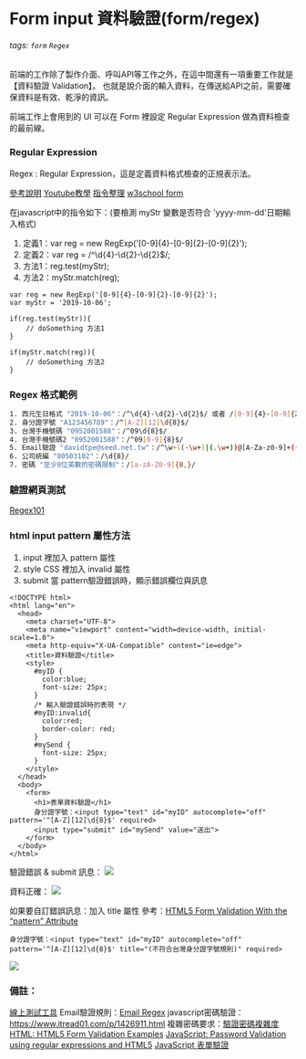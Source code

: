 # Form input 資料驗證(form/regex)
###### tags: `form` `Regex`

前端的工作除了製作介面、呼叫API等工作之外，在這中間還有一項重要工作就是【資料驗證 Validation】。
也就是說介面的輸入資料，在傳送給API之前，需要確保資料是有效、乾淨的資訊。

前端工作上會用到的 UI 可以在 Form 裡設定 Regular Expression 做為資料檢查的最前線。

### Regular Expression
Regex : Regular Expression，這是定義資料格式檢查的正規表示法。

[參考說明](https://larry850806.github.io/2016/06/23/regex/)
[Youtube教學](https://www.youtube.com/watch?v=rPNGB0ZLvdw)
[指令整理](https://docs.google.com/document/d/1bUq0Jb1mLM7zmcVjDyLIX6UTLWGbKp-d99-w4rMrjvg/edit)
[w3school form](https://www.w3schools.com/html/html_forms.asp)

在javascript中的指令如下：(要檢測 myStr 變數是否符合 'yyyy-mm-dd'日期輸入格式)
1. 定義1：var reg = new RegExp('[0-9]{4}-[0-9]{2}-[0-9]{2}');
2. 定義2：var reg = /^\d{4}-\d{2}-\d{2}$/;
3. 方法1：reg.test(myStr);
4. 方法2：myStr.match(reg);

```javascript=
var reg = new RegExp('[0-9]{4}-[0-9]{2}-[0-9]{2}');
var myStr = '2019-10-06';

if(reg.test(myStr)){
    // doSomething 方法1
}

if(myStr.match(reg)){
    // doSomething 方法2
}
```
### Regex 格式範例

```bash
1. 西元生日格式 "2019-10-06"：/^\d{4}-\d{2}-\d{2}$/ 或者 /[0-9]{4}-[0-9]{2}-[0-9]{2}/
2. 身分證字號 "A123456789"：/^[A-Z][12]\d{8}$/
3. 台灣手機號碼 "0952001588"：/^09\d{8}$/
4. 台灣手機號碼2 "0952001588"：/^09[0-9]{8}$/
5. Email驗證 "davidtpe@seed.net.tw"：/^\w+((-\w+)|(.\w+))@[A-Za-z0-9]+((.|-)[A-Za-z0-9]+).[A-Za-z]+$/
6. 公司統編 "80503102"：/\d{8}/
7. 密碼 "至少8位英數的密碼限制"：/[a-zA-Z0-9]{8,}/
```

### 驗證網頁測試
[Regex101](https://regex101.com/)

### html input pattern 屬性方法
1. input 裡加入 pattern 屬性
2. style CSS 裡加入 invalid 屬性
3. submit 當 pattern驗證錯誤時，顯示錯誤欄位與訊息
```htmlmixed=
<!DOCTYPE html>
<html lang="en">
  <head>
    <meta charset="UTF-8">
    <meta name="viewport" content="width=device-width, initial-scale=1.0">
    <meta http-equiv="X-UA-Compatible" content="ie=edge">
    <title>資料驗證</title>
    <style>
      #myID {
        color:blue;
        font-size: 25px;
      }
      /* 輸入驗證錯誤時的表現 */
      #myID:invalid{
        color:red;
        border-color: red;
      }
      #mySend {
        font-size: 25px;
      }
    </style>
  </head>
  <body>
    <form>
      <h1>表單資料驗證</h1>
      身分證字號：<input type="text" id="myID" autocomplete="off" pattern='^[A-Z][12]\d{8}$' required>
      <input type="submit" id="mySend" value="送出">
    </form>
  </body>
</html>
```
驗證錯誤 & submit 訊息：
![](https://i.imgur.com/Kt9qCfZ.png)

資料正確：
![](https://i.imgur.com/6ktHb7Q.png)


如果要自訂錯誤訊息：加入 title 屬性
參考：[HTML5 Form Validation With the “pattern” Attribute](https://webdesign.tutsplus.com/tutorials/html5-form-validation-with-the-pattern-attribute--cms-25145)

```htmlmixed=
身分證字號：<input type="text" id="myID" autocomplete="off" pattern='^[A-Z][12]\d{8}$' title="(不符合台灣身分證字號規則)" required>
```
![](https://i.imgur.com/q0D1ncL.png)


### 備註：

[線上測試工具](https://regex101.com/tests)
Email驗證規則：[Email Regex](https://ithelp.ithome.com.tw/articles/10094951)
javascript密碼驗證：https://www.itread01.com/p/1426911.html
複雜密碼要求：[驗證密碼複雜度](https://blog.miniasp.com/post/2010/03/07/JavaScript-Regular-Expression-Positive-Lookahead-Trap)
[HTML: HTML5 Form Validation Examples](https://www.the-art-of-web.com/html/html5-form-validation/)
[JavaScript: Password Validation using regular expressions and HTML5](https://www.the-art-of-web.com/javascript/validate-password/)
[JavaScript 表單驗證](https://docs.google.com/document/d/1mSxRmAUx-rm0wJ9MtkISwTemZmilFguXhMLavy-zxkg/edit#)

